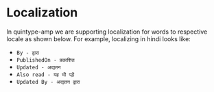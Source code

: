 # Localization

In quintype-amp we are supporting localization for words to respective locale as shown below.
For example, localizing in hindi looks like:

- `By - द्वारा`
- `PublishedOn - प्रकाशित`
- `Updated - अद्यतन`
- `Also read - यह भी पढ़ें`
- `Updated By - अद्यतन द्वारा`
